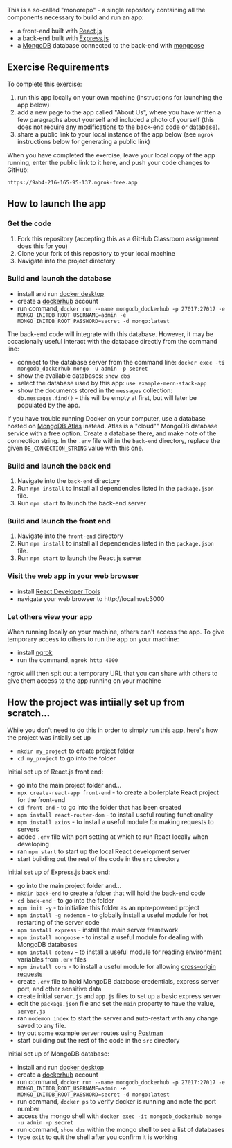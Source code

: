 This is a so-called "monorepo" - a single repository containing all the components necessary to build and run an app:

- a front-end built with [React.js](https://reactjs.org)
- a back-end built with [Express.js](http://express.js.com)
- a [MongoDB](https://mongodb.com) database connected to the back-end with [mongoose](https://mongoosejs.com)

## Exercise Requirements

To complete this exercise:

1. run this app locally on your own machine (instructions for launching the app below)
1. add a new page to the app called "About Us", where you have written a few paragraphs about yourself and included a photo of yourself (this does not require any modifications to the back-end code or database).
1. share a public link to your local instance of the app below (see `ngrok` instructions below for generating a public link)

When you have completed the exercise, leave your local copy of the app running, enter the public link to it here, and push your code changes to GitHub:

```
https://9ab4-216-165-95-137.ngrok-free.app
```

## How to launch the app

### Get the code

1. Fork this repository (accepting this as a GitHub Classroom assignment does this for you)
1. Clone your fork of this repository to your local machine
1. Navigate into the project directory

### Build and launch the database

- install and run [docker desktop](https://www.docker.com/get-started)
- create a [dockerhub](https://hub.docker.com/signup) account
- run command, `docker run --name mongodb_dockerhub -p 27017:27017 -e MONGO_INITDB_ROOT_USERNAME=admin -e MONGO_INITDB_ROOT_PASSWORD=secret -d mongo:latest`

The back-end code will integrate with this database. However, it may be occasionally useful interact with the database directly from the command line:

- connect to the database server from the command line: `docker exec -ti mongodb_dockerhub mongo -u admin -p secret`
- show the available databases: `show dbs`
- select the database used by this app: `use example-mern-stack-app`
- show the documents stored in the `messages` collection: `db.messages.find()` - this will be empty at first, but will later be populated by the app.

If you have trouble running Docker on your computer, use a database hosted on [MongoDB Atlas](https://www.mongodb.com/atlas) instead. Atlas is a "cloud"" MongoDB database service with a free option. Create a database there, and make note of the connection string. In the `.env` file within the `back-end` directory, replace the given `DB_CONNECTION_STRING` value with this one.

### Build and launch the back end

1. Navigate into the `back-end` directory
1. Run `npm install` to install all dependencies listed in the `package.json` file.
1. Run `npm start` to launch the back-end server

### Build and launch the front end

1. Navigate into the `front-end` directory
1. Run `npm install` to install all dependencies listed in the `package.json` file.
1. Run `npm start` to launch the React.js server

### Visit the web app in your web browser

- install [React Developer Tools](https://chrome.google.com/webstore/detail/react-developer-tools/fmkadmapgofadopljbjfkapdkoienihi)
- navigate your web browser to http://localhost:3000

### Let others view your app

When running locally on your machine, others can't access the app. To give temporary access to others to run the app on your machine:

- install [ngrok](https://ngrok.com/download)
- run the command, `ngrok http 4000`

ngrok will then spit out a temporary URL that you can share with others to give them access to the app running on your machine

## How the project was intiially set up from scratch...

While you don't need to do this in order to simply run this app, here's how the project was intially set up

- `mkdir my_project` to create project folder
- `cd my_project` to go into the folder

Initial set up of React.js front end:

- go into the main project folder and...
- `npx create-react-app front-end` - to create a boilerplate React project for the front-end
- `cd front-end` - to go into the folder that has been created
- `npm install react-router-dom` - to install useful routing functionality
- `npm install axios` - to install a useful module for making requests to servers
- added `.env` file with port setting at which to run React locally when developing
- ran `npm start` to start up the local React development server
- start building out the rest of the code in the `src` directory

Initial set up of Express.js back end:

- go into the main project folder and...
- `mkdir back-end` to create a folder that will hold the back-end code
- `cd back-end` - to go into the folder
- `npm init -y` - to initialize this folder as an npm-powered project
- `npm install -g nodemon` - to globally install a useful module for hot restarting of the server code
- `npm install express` - install the main server framework
- `npm install mongoose` - to install a useful module for dealing with MongoDB databases
- `npm install dotenv` - to install a useful module for reading environment variables from `.env` files
- `npm install cors` - to install a useful module for allowing [cross-origin requests](https://developer.mozilla.org/en-US/docs/Web/HTTP/CORS)
- create `.env` file to hold MongoDB database credentials, express server port, and other sensitive data
- create initial `server.js` and `app.js` files to set up a basic express server
- edit the `package.json` file and set the `main` property to have the value, `server.js`
- ran `nodemon index` to start the server and auto-restart with any change saved to any file.
- try out some example server routes using [Postman](https://www.postman.com/)
- start building out the rest of the code in the `src` directory

Initial set up of MongoDB database:

- install and run [docker desktop](https://www.docker.com/get-started)
- create a [dockerhub](https://hub.docker.com/signup) account
- run command, `docker run --name mongodb_dockerhub -p 27017:27017 -e MONGO_INITDB_ROOT_USERNAME=admin -e MONGO_INITDB_ROOT_PASSWORD=secret -d mongo:latest`
- run command, `docker ps` to verify docker is running and note the port number
- access the mongo shell with `docker exec -it mongodb_dockerhub mongo -u admin -p secret`
- run command, `show dbs` within the mongo shell to see a list of databases
- type `exit` to quit the shell after you confirm it is working
